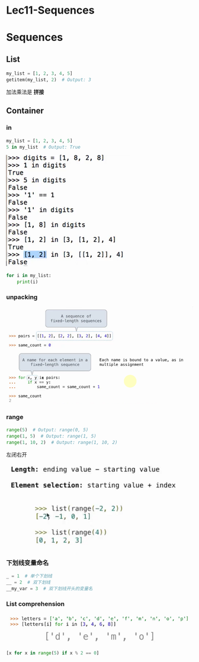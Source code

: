 # Lec11-Sequences

# Sequences
## List

```python
my_list = [1, 2, 3, 4, 5]
getitem(my_list, 2)  # Output: 3

```
加法乘法是 **拼接**


## Container

### in
```python
my_list = [1, 2, 3, 4, 5]
5 in my_list  # Output: True
```

![alt text](image.png)

```python
for i in my_list:
    print(i)
```

### unpacking
![alt text](image-1.png)

### range
```python
range(5)  # Output: range(0, 5)
range(1, 5)  # Output: range(1, 5)
range(1, 10, 2)  # Output: range(1, 10, 2)
```

左闭右开

![alt text](image-2.png)

### 下划线变量命名
```python
_ = 1  # 单个下划线
__ = 2  # 双下划线
__my_var = 3  # 双下划线开头的变量名
```

### List comprehension


![alt text](image-3.png)

```python
[x for x in range(5) if x % 2 == 0]
```


